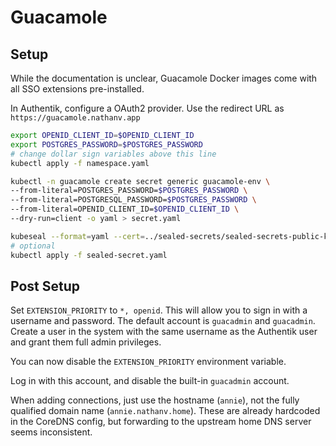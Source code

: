 # Guacamole

## Setup

While the documentation is unclear, Guacamole Docker images come with all
SSO extensions pre-installed.

In Authentik, configure a OAuth2 provider. Use the redirect URL as
`https://guacamole.nathanv.app`

```bash
export OPENID_CLIENT_ID=$OPENID_CLIENT_ID
export POSTGRES_PASSWORD=$POSTGRES_PASSWORD
# change dollar sign variables above this line
kubectl apply -f namespace.yaml

kubectl -n guacamole create secret generic guacamole-env \
--from-literal=POSTGRES_PASSWORD=$POSTGRES_PASSWORD \
--from-literal=POSTGRESQL_PASSWORD=$POSTGRES_PASSWORD \
--from-literal=OPENID_CLIENT_ID=$OPENID_CLIENT_ID \
--dry-run=client -o yaml > secret.yaml

kubeseal --format=yaml --cert=../sealed-secrets/sealed-secrets-public-key.pem < secret.yaml > sealed-secret.yaml
# optional
kubectl apply -f sealed-secret.yaml
```

## Post Setup

Set `EXTENSION_PRIORITY` to `*, openid`. This will allow you to sign in
with a username and password. The default account is `guacadmin` and `guacadmin`.
Create a user in the system with the same username as the Authentik user
and grant them full admin privileges.

You can now disable the `EXTENSION_PRIORITY` environment variable.

Log in with this account, and disable the built-in `guacadmin` account.

When adding connections, just use the hostname (`annie`),
not the fully qualified domain name (`annie.nathanv.home`).
These are already hardcoded in the CoreDNS config, but forwarding to the upstream
home DNS server seems inconsistent.
